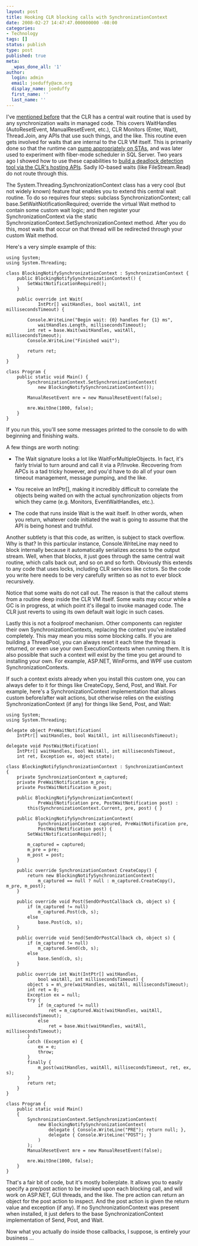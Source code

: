 ```yaml
---
layout: post
title: Hooking CLR blocking calls with SynchronizationContext
date: 2008-02-27 14:47:47.000000000 -08:00
categories:
- Technology
tags: []
status: publish
type: post
published: true
meta:
  _wpas_done_all: '1'
author:
  login: admin
  email: joeduffy@acm.org
  display_name: joeduffy
  first_name: ''
  last_name: ''
---
```

I've [mentioned before](http://www.bluebytesoftware.com/blog/2006/11/10/FibersAndTheCLR.aspx)
that the CLR has a central wait routine that is used by any synchronization waits
in managed code.  This covers WaitHandles (AutoResetEvent, ManualResetEvent,
etc.), CLR Monitors (Enter, Wait), Thread.Join, any APIs that use such things, and
the like.  This routine even gets involved for waits that are internal to the
CLR VM itself.  This is primarily done so that the runtime can [pump appropriately
on STAs](http://blogs.msdn.com/cbrumme/archive/2004/02/02/66219.aspx), and was later
used to experiment with fiber-mode scheduler in SQL Server.  Two years ago I
showed how to use these capabilities to [build a deadlock detection tool via the
CLR's hosting APIs](http://msdn.microsoft.com/msdnmag/issues/06/04/Deadlocks/default.aspx).
Sadly IO-based waits (like FileStream.Read) do not route through this.

The System.Threading.SynchronizationContext class has a very cool (but not widely
known) feature that enables you to extend this central wait routine.  To do
so requires four steps: subclass SynchronizationContext; call base.SetWaitNotificationRequired; override
the virtual Wait method to contain some custom wait logic; and then register
your SynchronizationContext via the static SynchronizationContext.SetSynchronizationContext
method.  After you do this, most waits that occur on that thread will be
redirected through your custom Wait method.

Here's a very simple example of this:

```
using System;
using System.Threading;

class BlockingNotifySynchronizationContext : SynchronizationContext {
    public BlockingNotifySynchronizationContext() {
        SetWaitNotificationRequired();
    }

    public override int Wait(
            IntPtr[] waitHandles, bool waitAll, int millisecondsTimeout) {

        Console.WriteLine("Begin wait: {0} handles for {1} ms",
            waitHandles.Length, millisecondsTimeout);
        int ret = base.Wait(waitHandles, waitAll, millisecondsTimeout);
        Console.WriteLine("Finished wait");

        return ret;
    }
}

class Program {
    public static void Main() {
        SynchronizationContext.SetSynchronizationContext(
            new BlockingNotifySynchronizationContext());

        ManualResetEvent mre = new ManualResetEvent(false);

        mre.WaitOne(1000, false);
    }
}
```

If you run this, you'll see some messages printed to the console to do with beginning
and finishing waits.

A few things are worth noting:

- The Wait signature looks a lot like WaitForMultipleObjects.  In fact, it's
fairly trivial to turn around and call it via a P/Invoke.  Recovering from APCs
is a tad tricky however, and you'd have to do all of your own timeout management,
message pumping, and the like.

- You receive an IntPtr[], making it incredibly difficult to correlate the objects
being waited on with the actual synchronization objects from which they came (e.g.
Monitors, EventWaitHandles, etc.).

- The code that runs inside Wait is the wait itself.  In other words, when you
return, whatever code initiated the wait is going to assume that the API is being
honest and truthful.

Another subtlety is that this code, as written, is subject to stack overflow.
Why is that?  In this particular instance, Console.WriteLine may need to block
internally because it automatically serializes access to the output stream.
Well, when that blocks, it just goes through the same central wait routine, which
calls back out, and so on and so forth.  Obviously this extends to any code
that uses locks, including CLR services like cctors.  So the code you write
here needs to be very carefully written so as not to ever block recursively.

Notice that some waits do not call out.  The reason is that the callout stems
from a routine deep inside the CLR VM itself.  Some waits may occur while a
GC is in progress, at which point it's illegal to invoke managed code.  The
CLR just reverts to using its own default wait logic in such cases.

Lastly this is not a foolproof mechanism.  Other components can register their
own SynchronizationContexts, replacing the context you've installed completely.
This may mean you miss some blocking calls.  If you are building a ThreadPool,
you can always reset it each time the thread is returned, or even use your own ExecutionContexts when
running them.  It is also possible that such a context will exist by the time
you get around to installing your own.  For example, ASP.NET, WinForms, and
WPF use custom SynchronizationContexts.

If such a context exists already when you install this custom one, you can always
defer to it for things like CreateCopy, Send, Post, and Wait.  For example,
here's a SynchronizationContext implementation that allows custom before/after
wait actions, but otherwise relies on the existing SynchronizationContext (if any)
for things like Send, Post, and Wait:

```
using System;
using System.Threading;

delegate object PreWaitNotification(
    IntPtr[] waitHandles, bool WaitAll, int millisecondsTimeout);

delegate void PostWaitNotification(
    IntPtr[] waitHandles, bool WaitAll, int millisecondsTimeout,
    int ret, Exception ex, object state);

class BlockingNotifySynchronizationContext : SynchronizationContext
{
    private SynchronizationContext m_captured;
    private PreWaitNotification m_pre;
    private PostWaitNotification m_post;

    public BlockingNotifySynchronizationContext(
            PreWaitNotification pre, PostWaitNotification post) :
        this(SynchronizationContext.Current, pre, post) { }

    public BlockingNotifySynchronizationContext(
            SynchronizationContext captured, PreWaitNotification pre,
            PostWaitNotification post) {
        SetWaitNotificationRequired();

        m_captured = captured;
        m_pre = pre;
        m_post = post;
    }

    public override SynchronizationContext CreateCopy() {
        return new BlockingNotifySynchronizationContext(
            m_captured == null ? null : m_captured.CreateCopy(), m_pre, m_post);
    }

    public override void Post(SendOrPostCallback cb, object s) {
        if (m_captured != null)
            m_captured.Post(cb, s);
        else
            base.Post(cb, s);
    }

    public override void Send(SendOrPostCallback cb, object s) {
        if (m_captured != null)
            m_captured.Send(cb, s);
        else
            base.Send(cb, s);
    }

    public override int Wait(IntPtr[] waitHandles,
            bool waitAll, int millisecondsTimeout) {
        object s = m\_pre(waitHandles, waitAll, millisecondsTimeout);
        int ret = 0;
        Exception ex = null;
        try {
            if (m_captured != null)
                ret = m_captured.Wait(waitHandles, waitAll, millisecondsTimeout);
            else
                ret = base.Wait(waitHandles, waitAll, millisecondsTimeout);
        }
        catch (Exception e) {
            ex = e;
            throw;
        }
        finally {
            m_post(waitHandles, waitAll, millisecondsTimeout, ret, ex, s);
        }
        return ret;
    }
}

class Program {
    public static void Main()
    {
        SynchronizationContext.SetSynchronizationContext(
            new BlockingNotifySynchronizationContext(
                delegate { Console.WriteLine("PRE"); return null; },
                delegate { Console.WriteLine("POST"); }
            )
        );
        ManualResetEvent mre = new ManualResetEvent(false);

        mre.WaitOne(1000, false);
    }
}
```

That's a fair bit of code, but it's mostly boilerplate.  It allows you to
easily specify a pre/post action to be invoked upon each blocking call, and will
work on ASP.NET, GUI threads, and the like.  The pre action can return an
object for the post action to inspect.  And the post action is given the
return value and exception (if any).  If no SynchronizationContext was
present when installed, it just defers to the base SynchronizationContext implementation
of Send, Post, and Wait.

Now what you actually do inside those callbacks, I suppose, is entirely your
business ...

